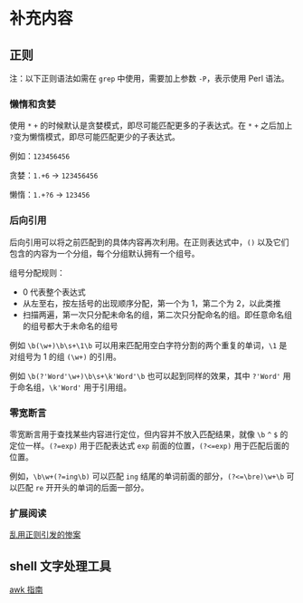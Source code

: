 # 补充内容

## 正则

注：以下正则语法如需在 `grep` 中使用，需要加上参数 `-P`，表示使用 Perl 语法。

### 懒惰和贪婪

使用 `*` `+` 的时候默认是贪婪模式，即尽可能匹配更多的子表达式。在 `*` `+` 之后加上 `?`变为懒惰模式，即尽可能匹配更少的子表达式。

例如：`123456456`

贪婪：`1.+6` -> `123456456`

懒惰：`1.+?6` -> `123456`

### 后向引用

后向引用可以将之前匹配到的具体内容再次利用。在正则表达式中，`()` 以及它们包含的内容为一个分组，每个分组默认拥有一个组号。

组号分配规则：

- 0 代表整个表达式
- 从左至右，按左括号的出现顺序分配，第一个为 1，第二个为 2，以此类推
- 扫描两遍，第一次只分配未命名的组，第二次只分配命名的组。即任意命名组的组号都大于未命名的组号

例如 `\b(\w+)\b\s+\1\b` 可以用来匹配用空白字符分割的两个重复的单词，`\1` 是对组号为 1 的组 `(\w+)` 的引用。

例如 `\b(?'Word'\w+)\b\s+\k'Word'\b` 也可以起到同样的效果，其中 `?'Word'` 用于命名组，`\k'Word'` 用于引用组。

### 零宽断言

零宽断言用于查找某些内容进行定位，但内容并不放入匹配结果，就像 `\b` `^` `$` 的定位一样。`(?=exp)` 用于匹配表达式 `exp` 前面的位置，`(?<=exp)` 用于匹配后面的位置。

例如，`\b\w+(?=ing\b)` 可以匹配 `ing` 结尾的单词前面的部分，`(?<=\bre)\w+\b` 可以匹配 `re` 开开头的单词的后面一部分。

### 扩展阅读

[乱用正则引发的惨案](https://zhuanlan.zhihu.com/p/46294360)

## shell 文字处理工具

[awk 指南](https://awk.readthedocs.io/en/latest/chapter-one.html)
